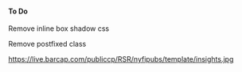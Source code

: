 #### To Do

Remove inline box shadow css 

Remove postfixed class

<!-- @import "includes/_icon-list" -->

https://live.barcap.com/publiccp/RSR/nyfipubs/template/insights.jpg